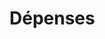 # Dépenses





















































































































































